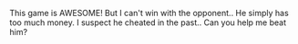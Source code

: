 This game is AWESOME! But I can't win with the opponent.. He simply has too much money. I suspect he cheated in the past.. Can you help me beat him?
